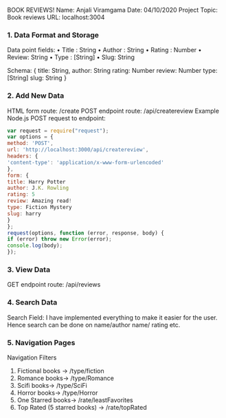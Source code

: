 BOOK REVIEWS!
Name: Anjali Viramgama
Date: 04/10/2020
Project Topic: Book reviews
URL: localhost:3004
### 1. Data Format and Storage
Data point fields:
• Title : String
• Author : String
• Rating : Number
• Review: String
• Type : [String]
• Slug: String

Schema:
{
title: String,
author: String
rating: Number
review: Number
type: [String]
slug: String
}

### 2. Add New Data
HTML form route: /create
POST endpoint route: /api/createreview
Example Node.js POST request to endpoint:
```javascript
var request = require("request");
var options = {
method: 'POST',
url: 'http://localhost:3000/api/createreview',
headers: {
'content-type': 'application/x-www-form-urlencoded'
},
form: {
title: Harry Potter
author: J.K. Rowling
rating: 5
review: Amazing read!
type: Fiction Mystery
slug: harry
}
};
request(options, function (error, response, body) {
if (error) throw new Error(error);
console.log(body);
});
```
### 3. View Data
GET endpoint route: /api/reviews

### 4. Search Data
Search Field: I have implemented everything to make it easier for the
user. Hence search can be done on name/author name/ rating etc.

### 5. Navigation Pages
Navigation Filters
1. Fictional books -> /type/fiction
2. Romance books-> /type/Romance
3. Scifi books-> /type/SciFi
4. Horror books-> /type/Horror
5. One Starred books-> /rate/leastFavorites
6. Top Rated (5 starred books) -> /rate/topRated
